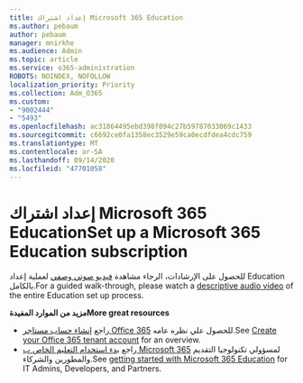 ```yaml
---
title: إعداد اشتراك Microsoft 365 Education
ms.author: pebaum
author: pebaum
manager: mnirkhe
ms.audience: Admin
ms.topic: article
ms.service: o365-administration
ROBOTS: NOINDEX, NOFOLLOW
localization_priority: Priority
ms.collection: Adm_O365
ms.custom:
- "9002444"
- "5493"
ms.openlocfilehash: ac31864495ebd398f094c27b59787033069c1433
ms.sourcegitcommit: c6692ce0fa1358ec3529e59ca0ecdfdea4cdc759
ms.translationtype: MT
ms.contentlocale: ar-SA
ms.lasthandoff: 09/14/2020
ms.locfileid: "47701058"
---
```

# <a name="set-up-a-microsoft-365-education-subscription"></a><span data-ttu-id="7947a-102">إعداد اشتراك Microsoft 365 Education</span><span class="sxs-lookup"><span data-stu-id="7947a-102">Set up a Microsoft 365 Education subscription</span></span>

<span data-ttu-id="7947a-103">للحصول على الإرشادات، الرجاء مشاهدة [فيديو صوتي وصفي](https://aka.ms/M365EduSetup) لعملية إعداد Education بالكامل.</span><span class="sxs-lookup"><span data-stu-id="7947a-103">For a guided walk-through, please watch a [descriptive audio video](https://aka.ms/M365EduSetup) of the entire Education set up process.</span></span>

<span data-ttu-id="7947a-104">**مزيد من الموارد المفيدة**</span><span class="sxs-lookup"><span data-stu-id="7947a-104">**More great resources**</span></span>

- <span data-ttu-id="7947a-105">راجع [إنشاء حساب مستاجر Office 365](https://docs.microsoft.com/microsoft-365/education/deploy/create-your-office-365-tenant) للحصول علي نظره عامه.</span><span class="sxs-lookup"><span data-stu-id="7947a-105">See [Create your Office 365 tenant account](https://docs.microsoft.com/microsoft-365/education/deploy/create-your-office-365-tenant) for an overview.</span></span>
- <span data-ttu-id="7947a-106">راجع [بدء استخدام التعليم الخاص ب Microsoft 365](https://docs.microsoft.com/education/) لمسؤولي تكنولوجيا التقديم والمطورين والشركاء.</span><span class="sxs-lookup"><span data-stu-id="7947a-106">See [getting started with Microsoft 365 Education](https://docs.microsoft.com/education/) for IT Admins, Developers, and Partners.</span></span>